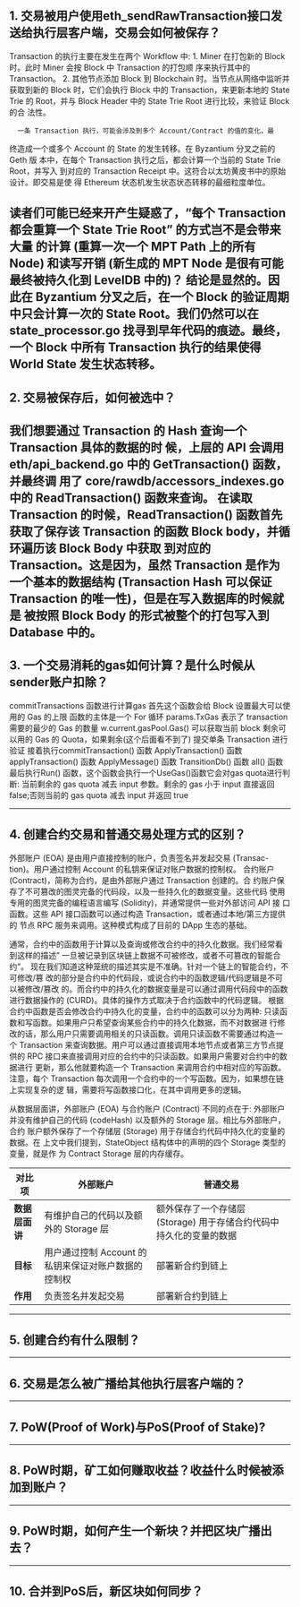 
## 1. 交易被用户使用eth_sendRawTransaction接口发送给执行层客户端，交易会如何被保存？
   Transaction 的执行主要在发生在两个 Workflow 中:
      1. Miner 在打包新的 Block 时。此时 Miner 会按 Block 中 Transaction 的打包顺
      序来执行其中的 Transaction。
      2. 其他节点添加 Block 到 Blockchain 时。当节点从网络中监听并获取到新的
      Block 时，它们会执行 Block 中的 Transaction，来更新本地的 State Trie 的
      Root，并与 Block Header 中的 State Trie Root 进行比较，来验证 Block 的合
      法性。

      一条 Transaction 执行，可能会涉及到多个 Account/Contract 的值的变化，最
   终造成一个或多个 Account 的 State 的发生转移。在 Byzantium 分叉之前的 Geth 版
   本中，在每个 Transaction 执行之后，都会计算一个当前的 State Trie Root，并写入
   到对应的 Transaction Receipt 中。这符合以太坊黄皮书中的原始设计。即交易是使
   得 Ethereum 状态机发生状态状态转移的最细粒度单位。
   
   读者们可能已经来开产生疑惑了，“每个 Transaction 都会重算一个 State Trie Root” 的方式岂不是会带来大量
   的计算 (重算一次一个 MPT Path 上的所有 Node) 和读写开销 (新生成的 MPT Node
   是很有可能最终被持久化到 LevelDB 中的)？
      结论是显然的。因此在 Byzantium 分叉之后，在一个 Block 的验证周期中只会计算一次的 State Root。我们仍然可以在
   state_processor.go 找寻到早年代码的痕迹。最终，一个 Block 中所有 Transaction
   执行的结果使得 World State 发生状态转移。
---

## 2. 交易被保存后，如何被选中？
   我们想要通过 Transaction 的 Hash 查询一个 Transaction 具体的数据的时
候，上层的 API 会调用 eth/api_backend.go 中的 GetTransaction() 函数，并最终调
用了 core/rawdb/accessors_indexes.go 中的 ReadTransaction() 函数来查询。
   在读取 Transaction 的时候，ReadTransaction() 函数首先
获取了保存该 Transaction 的函数 Block body，并循环遍历该 Block Body 中获取
到对应的 Transaction。这是因为，虽然 Transaction 是作为一个基本的数据结构
(Transaction Hash 可以保证 Transaction 的唯一性)，但是在写入数据库的时候就是
被按照 Block Body 的形式被整个的打包写入到 Database 中的。
---

## 3. 一个交易消耗的gas如何计算？是什么时候从sender账户扣除？
commitTransactions 函数进行计算gas
   首先这个函数会给 Block 设置最大可以使用的 Gas 的上限
   函数的主体是一个 For 循环
      params.TxGas 表示了 transaction 需要的最少的 Gas 的数量
      w.current.gasPool.Gas() 可以获取当前 block 剩余可以用的 Gas 的 Quota，如果剩余(这个后面看不到了)
   提交单条 Transaction 进行验证
接着执行commitTransaction() 函数
ApplyTransaction() 函数
applyTransaction() 函数
ApplyMessage() 函数
TransitionDb() 函数
all() 函数
最后执行Run() 函数，这个函数会执行一个UseGas()函数它会对gas quota进行判断:
   当前剩余的 gas quota 减去 input 参数。剩余的 gas 小于 input 直接返回 false;否则当前的 gas quota 减去 input 并返回 true

---

## 4. 创建合约交易和普通交易处理方式的区别？
   外部账户 (EOA) 是由用户直接控制的账户，负责签名并发起交易 (Transac-
tion)。用户通过控制 Account 的私钥来保证对账户数据的控制权。
   合约账户 (Contract)，简称为合约，是由外部账户通过 Transaction 创建的。合
约账户保存了不可篡改的图灵完备的代码段，以及一些持久化的数据变量。这些代码
使用专用的图灵完备的编程语言编写 (Solidity)，并通常提供一些对外部访问 API 接
口函数。这些 API 接口函数可以通过构造 Transaction，或者通过本地/第三方提供的
节点 RPC 服务来调用。这种模式构成了目前的 DApp 生态的基础。

   通常，合约中的函数用于计算以及查询或修改合约中的持久化数据。我们经常看
到这样的描述” 一旦被记录到区块链上数据不可被修改，或者不可篡改的智能合约”。
现在我们知道这种笼统的描述其实是不准确。针对一个链上的智能合约，不可修改/篡
改的部分是合约中的代码段，或说合约中的函数逻辑/代码逻辑是不可以被修改/篡改
的。而合约中的持久化的数据变量是可以通过调用代码段中的函数进行数据操作的
(CURD)。具体的操作方式取决于合约函数中的代码逻辑。
   根据合约中函数是否会修改合约中持久化的变量，合约中的函数可以分为两种:
只读函数和写函数。如果用户只希望查询某些合约中的持久化数据，而不对数据进
行修改的话，那么用户只需要调用相关的只读函数。调用只读函数不需要通过构造一
个 Transaction 来查询数据。用户可以通过直接调用本地节点或者第三方节点提供的
RPC 接口来直接调用对应的合约中的只读函数。如果用户需要对合约中的数据进行
更新，那么他就要构造一个 Transaction 来调用合约中相对应的写函数。注意，每个
Transaction 每次调用一个合约中的一个写函数。因为，如果想在链上实现复杂的逻
辑，需要将写函数接口化，在其中调用更多的逻辑。


   从数据层面讲，外部账户 (EOA) 与合约账户 (Contract) 不同的点在于: 外部账户
并没有维护自己的代码 (codeHash) 以及额外的 Storage 层。相比与外部账户，合约
账户额外保存了一个存储层 (Storage) 用于存储合约代码中持久化的变量的数据。在
上文中我们提到，StateObject 结构体中的声明的四个 Storage 类型的变量，就是作
为 Contract Storage 层的内存缓存。

| **对比项**       | **外部账户**                     | **普通交易**                     |
|------------------|----------------------------------|--------------------------------------|
| **数据层面讲**     | 有维护自己的代码以及额外的 Storage 层 | 额外保存了一个存储层 (Storage) 用于存储合约代码中持久化的变量的数据 |
| **目标**         | 用户通过控制 Account 的私钥来保证对账户数据的控制权  | 部署新合约到链上                       |
| **作用**         | 负责签名并发起交易               | 部署新合约到链上                       |

---
 
## 5. 创建合约有什么限制？

---

## 6. 交易是怎么被广播给其他执行层客户端的？

---

## 7. PoW(Proof of Work)与PoS(Proof of Stake)?

---

## 8. PoW时期，矿工如何赚取收益？收益什么时候被添加到账户？

---

## 9. PoW时期，如何产生一个新块？并把区块广播出去？

---

## 10. 合并到PoS后，新区块如何同步？